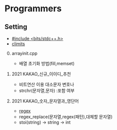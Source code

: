 # Programmers

## Setting
- [#include <bits/stdc++.h>](https://raeyoungii.github.io/bits-stdc++.h/)
-  [climits](https://docs.microsoft.com/ko-kr/cpp/c-language/cpp-integer-limits?view=msvc-160)

0.  arrayinit.cpp
    -   배열 초기화 방법(fill,memset)

1.  2021 KAKAO_신규_이이디_추천
    -   비트연산 이용 대소문자 변호나
    -   strchr(문자열,문자) :포함 여부 

2.  2021 KAKAO_숫자_문자열과_영단어
    -   [regex](https://modoocode.com/303)
    -   regex_replace(문자열,regex(패턴),대체할 문자열)
    -   stoi(string) -> string -> int